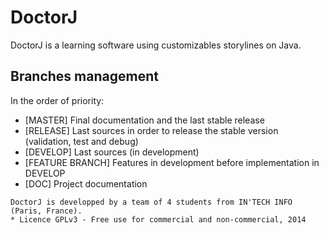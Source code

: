 DoctorJ
=======

DoctorJ is a learning software using customizables storylines on Java.

## Branches management
In the order of priority:

* [MASTER] Final documentation and the last stable release
* [RELEASE] Last sources in order to release the stable version (validation, test and debug)
* [DEVELOP] Last sources (in development)
* [FEATURE BRANCH] Features in development before implementation in DEVELOP
* [DOC] Project documentation 

```
DoctorJ is developped by a team of 4 students from IN'TECH INFO (Paris, France).
* Licence GPLv3 - Free use for commercial and non-commercial, 2014
```

